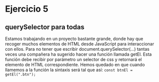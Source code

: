 # Ejercicio 5

## querySelector para todas

Estamos trabajando en un proyecto bastante grande, donde hay que recoger muchos elementos de HTML desde JavaScript para interaccionar con ellos. Para no tener que escribir document.querySelector(...) tantas veces una compañera ha sugerido hacer una función llamada getEl.
Esta función debe recibir por parámetro un selector de css y retornará el elemento de HTML correspondiente. Hemos quedado en que cuando llamemos a la función la sintaxis será tal que así:
`const btnEl = getEl(".btn");`
